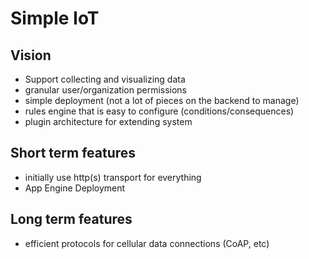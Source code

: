 # Simple IoT

## Vision

- Support collecting and visualizing data
- granular user/organization permissions
- simple deployment (not a lot of pieces on the backend to manage)
- rules engine that is easy to configure (conditions/consequences)
- plugin architecture for extending system

## Short term features

- initially use http(s) transport for everything
- App Engine Deployment

## Long term features

- efficient protocols for cellular data connections (CoAP, etc)
